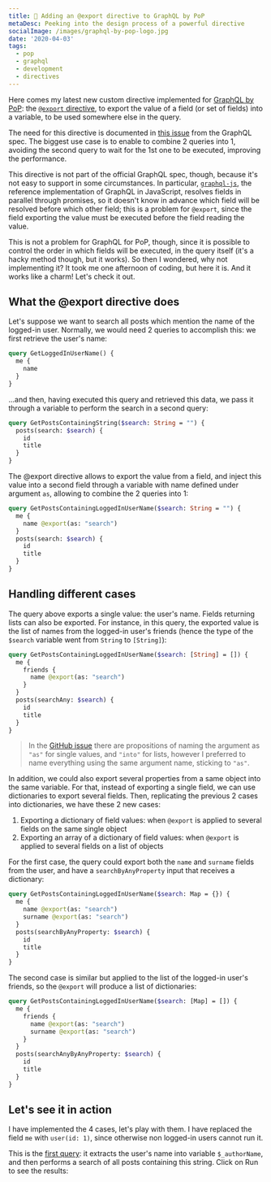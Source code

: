 ```yaml
---
title: 🧩 Adding an @export directive to GraphQL by PoP
metaDesc: Peeking into the design process of a powerful directive
socialImage: /images/graphql-by-pop-logo.jpg
date: '2020-04-03'
tags:
  - pop
  - graphql
  - development
  - directives
---
```


Here comes my latest new custom directive implemented for [GraphQL by PoP](https://graphql-by-pop.com): the [`@export` directive](https://github.com/getpop/graphql/blob/109d194c11dd2510d0ea5ce42b88fb556397400c/src/DirectiveResolvers/ExportDirectiveResolver.php), to export the value of a field (or set of fields) into a variable, to be used somewhere else in the query.

The need for this directive is documented in [this issue](https://github.com/graphql/graphql-spec/issues/583) from the GraphQL spec. The biggest use case is to enable to combine 2 queries into 1, avoiding the second query to wait for the 1st one to be executed, improving the performance.

This directive is not part of the official GraphQL spec, though, because it's not easy to support in some circumstances. In particular, [`graphql-js`](https://github.com/graphql/graphql-js), the reference implementation of GraphQL in JavaScript, resolves fields in parallel through promises, so it doesn't know in advance which field will be resolved before which other field; this is a problem for `@export`, since the field exporting the value must be executed before the field reading the value.

This is not a problem for GraphQL for PoP, though, since it is possible to control the order in which fields will be executed, in the query itself (it's a hacky method though, but it works). So then I wondered, why not implementing it? It took me one afternoon of coding, but here it is. And it works like a charm! Let's check it out.

## What the @export directive does

Let's suppose we want to search all posts which mention the name of the logged-in user. Normally, we would need 2 queries to accomplish this: we first retrieve the user's name:

```graphql
query GetLoggedInUserName() {
  me {
    name
  }
}
```

...and then, having executed this query and retrieved this data, we pass it through a variable to perform the search in a second query:

```graphql
query GetPostsContainingString($search: String = "") {
  posts(search: $search) {
    id
    title
  }
}
```

The @export directive allows to export the value from a field, and inject this value into a second field through a variable with name defined under argument `as`, allowing to combine the 2 queries into 1:

```graphql
query GetPostsContainingLoggedInUserName($search: String = "") {
  me {
    name @export(as: "search")
  }
  posts(search: $search) {
    id
    title
  }
}
```

## Handling different cases

The query above exports a single value: the user's name. Fields returning lists can also be exported. For instance, in this query, the exported value is the list of names from the logged-in user's friends (hence the type of the `$search` variable went from `String` to `[String]`):

```graphql
query GetPostsContainingLoggedInUserName($search: [String] = []) {
  me {
    friends {
      name @export(as: "search")
    }
  }
  posts(searchAny: $search) {
    id
    title
  }
}
```

> In the [GitHub issue](https://github.com/graphql/graphql-spec/issues/583) there are propositions of naming the argument as `"as"` for single values, and `"into"` for lists, however I preferred to name everything using the same argument name, sticking to `"as"`.

In addition, we could also export several properties from a same object into the same variable. For that, instead of exporting a single field, we can use dictionaries to export several fields. Then, replicating the previous 2 cases into dictionaries, we have these 2 new cases:

1. Exporting a dictionary of field values: when `@export` is applied to several fields on the same single object
2. Exporting an array of a dictionary of field values: when `@export` is applied to several fields on a list of objects

For the first case, the query could export both the `name` and `surname` fields from the user, and have a `searchByAnyProperty` input that receives a dictionary:

```graphql
query GetPostsContainingLoggedInUserName($search: Map = {}) {
  me {
    name @export(as: "search")
    surname @export(as: "search")
  }
  posts(searchByAnyProperty: $search) {
    id
    title
  }
}
```

The second case is similar but applied to the list of the logged-in user's friends, so the `@export` will produce a list of dictionaries:

```graphql
query GetPostsContainingLoggedInUserName($search: [Map] = []) {
  me {
    friends {
      name @export(as: "search")
      surname @export(as: "search")
    }
  }
  posts(searchAnyByAnyProperty: $search) {
    id
    title
  }
}
```

## Let's see it in action

I have implemented the 4 cases, let's play with them. I have replaced the field `me` with `user(id: 1)`, since otherwise non logged-in users cannot run it.

This is the [first query](https://newapi.getpop.org/graphiql/?query=query%20GetPostsAuthorNames(%24_authorName%3A%20String%20%3D%20%22%22)%20%7B%0A%20%20user(id%3A%201)%20%7B%0A%20%20%20%20name%20%40export(as%3A%20%22_authorName%22)%0A%20%20%7D%0A%20%20self%20%7B%0A%20%20%20%20posts(searchfor%3A%20%24_authorName)%20%7B%0A%20%20%20%20%20%20id%0A%20%20%20%20%20%20title%0A%20%20%20%20%7D%0A%20%20%7D%0A%7D&operationName=GetPostsAuthorNames): it extracts the user's name into variable `$_authorName`, and then performs a search of all posts containing this string. Click on Run to see the results:

<div id="graphiql-1st" style="height: 65vh; padding-top: 0; margin-top: 1rem;" class="video-player"></div>

I also combined all 4 cases them into a [single query](https://newapi.getpop.org/graphiql/?query=query%20GetSomeData(%24_firstPostTitle%3A%20String%20%3D%20%22%22%2C%20%24_postTitles%3A%20%5BString%5D%20%3D%20%5B%5D%2C%20%24_firstPostData%3A%20Mixed%20%3D%20%7B%7D%2C%20%24_postData%3A%20%5BMixed%5D%20%3D%20%5B%5D)%20%7B%0A%20%20post(id%3A1)%20%7B%0A%20%20%20%20title%20%40export(as%22%3A%22_firstPostTitle%22)%0A%20%20%20%20title%20%40export(as%22%3A%22_firstPostData%22)%0A%20%20%20%20url%20%40export(as%22%3A%22_firstPostData%22)%0A%20%20%20%20date%20%40export(as%22%3A%22_firstPostData%22)%0A%20%20%7D%0A%20%20posts(limit%3A5)%20%7B%0A%20%20%20%20title%20%40export(as%22%3A%22_postTitles%22)%0A%20%20%20%20title%20%40export(as%22%3A%22_postData%22)%0A%20%20%20%20url%20%40export(as%22%3A%22_postData%22)%0A%20%20%20%20date%20%40export(as%22%3A%22_postData%22)%0A%20%20%7D%0A%20%20self%20%7B%0A%20%20%20%20exportedVariables%0A%20%20%20%20_firstPostTitle%3A%20echoVar(variable%3A%20%24_firstPostTitle)%0A%20%20%20%20_postTitles%3A%20echoVar(variable%3A%20%24_postTitles)%0A%20%20%20%20_firstPostData%3A%20echoVar(variable%3A%20%24_firstPostData)%0A%20%20%20%20_postData%3A%20echoVar(variable%3A%20%24_postData)%0A%20%20%7D%0A%7D&operationName=GetSomeData), in this way:

Case 1 - `@export` a single value:

```graphql
post(id:1) {
  title @export(as: "_firstPostTitle")
}
```

Case 2 - `@export` a list of values:

```graphql
posts(limit:5) {
  title @export(as: "_postTitles")
}
```

Case 3 - `@export` a dictionary of field/value:

```graphql
post(id:1) {
  title @export(as: "_firstPostData")
  url @export(as: "_firstPostData")
  date @export(as: "_firstPostData")
}
```

Case 4 - `@export` an array of dictionaries of field/value:

```graphql
posts(limit:5) {
  title @export(as: "_postData")
  url @export(as: "_postData")
  date @export(as: "_postData")
}
```

To visualize the value stored in the dynamic variables, I created fields `exportedVariables`, which returns the list of all the dynamic variables created in the query, and `echoVar`, which echoes back the value of a single one. Since I do not know in advance the type of the values, these fields deal with a generic `Mixed` type; there will be a mismatch in the GraphiQL client (that's why there's a red line over the argument definitions), but the query can be executed without any problem. Check it out by pressing the Run button:

<div id="graphiql-2nd" style="height: 65vh; padding-top: 0; margin-top: 1rem;" class="video-player"></div>

## Gotchas for my implementation

Nothing is perfect: in order for `@export` to work, there are 3 considerations that need to be satisfied in the query:

1. The name of the variable must start with "_"
2. The fields must be executed in order
3. The variable must always receive a default value

I'll explain why these are mandatory and how they work, one by one.

### 1. The name of the variable must start with "_"

As mention earlier on, the `@export` directive is not part of the GraphQL spec, so there are no considerations on the language itself for its implementation. Then, the GraphQL server implementers must find their own way to satisfy their requirements, but without deviating from the GraphQL syntax, expecting that the solution could one day become part of the spec.

For [my implementation](https://github.com/getpop/graphql/blob/109d194c11dd2510d0ea5ce42b88fb556397400c/src/DirectiveResolvers/ExportDirectiveResolver.php), I decided that `@export` will export the value into a normal variable, accessible as `$variable`. Please notice that this is a design decision which may vary across implementers; for instance, [Apollo's `@export` directive](https://www.apollographql.com/docs/link/links/rest/#export-directive) is accessed under entry `exportVariables` (as doing `{exportVariables.id}`), not under entry `args` as its inputs. Then, while Apollo doesn't require to declare the exported variables in the operation name, my implementation does.

The issue with this solution is that static (i.e. "normal") variables and dynamic variables behave differently: while the value for a static variable can be determined when parsing the query, the value for a dynamic variable must be determined on runtime, right when reading the value fo the variable. Then, the GraphQL engine must be able to tell which way to treat a variable, if the static or the dynamic way.

Given the constraints, and in order to avoid introducing new, unsupported syntax into the query (such as having `$staticVariables` and `%dynamicVariables%`), the solution I found is to have the dynamic variable name start with `"_"`: `$_dynamicVariable`.

### 2. The fields must be executed in order

The `@export` directive would not work if reading the variable takes place before exporting the value into the variable. Hence, the engine needs to provide a way to control the field execution order. This is the issue that `graphql-js` cannot solve easily, making this feature not be officially supported by GraphQL.

Luckily for this case, GraphQL by PoP, being coded in PHP, doesn't use promises or resolve fields in parallel; it resolves them sequentially, using a deterministic order which the developer can manipulate in the query itself. Let's see how it works.

> Note: I have described the engine's algorithm for loading data in detail in [this article](https://blog.logrocket.com/designing-graphql-server-optimal-performance/) (which explains how the dataloading engine avoids the N+1 problem by architectural design) and [this article](https://blog.logrocket.com/simplifying-the-graphql-data-model/) (which recounts how resolvers can be made as simple to implement as possible).

The engine loads data in iterations for each type, first resolving all fields from the first type it encounters in the query, then resolving all fields from the second type it encounters in the query, and so on until there are no more types to process:

![Dealing with types in iterations](/images/dataloading-engine-type-iterations.png "Dealing with types in iterations")

If after processed, a type is referenced again in the query to retrieve non-loaded data (eg: from additional objects, or additional fields), then the type is added again at the end of the iteration list (in this case, the `Director` type):

![Repeated types in iterations](/images/dataloading-engine-repeated-type-iterations.png "Repeated types in iterations")

Let's see how this plays out for our query. For our first attempt, we create the [basic query](https://newapi.getpop.org/graphiql/?query=query%20GetPostsAuthorNames(%24_authorName%3A%20String%20%3D%20%22%22)%20%7B%0A%20%20user(id%3A%201)%20%7B%0A%20%20%20%20name%20%40export(as%3A%20%22_authorName%22)%0A%20%20%7D%0A%20%20posts(searchfor%3A%20%24_authorName)%20%7B%0A%20%20%20%20id%0A%20%20%20%20title%0A%20%20%7D%0A%7D&operationName=GetPostsAuthorNames). When pressing the Run button:

<div id="graphiql-3rd" style="height: 65vh; padding-top: 0; margin-top: 1rem;" class="video-player"></div>

...the response displays an error:

```json
{
  "errors": [
    {
      "message": "Expression '_authorName' is undefined",
      "extensions": {
        "type": "query"
      }
    }
  ],
  //...
}
```

What this means is that variable `$_authorName` was read before being set. Let's see why this happens.

The types that appear in the query are:

```graphql
query GetPostsAuthorNames($_authorName: String = "") { # Type: Root
  user(id: 1) { # Type: User
    name @export(as: "_authorName") # Type: String
  }
  posts(searchfor: $_authorName) { # Type: Post
    id # Type: ID
    title # Type: String
  }
}
```

To process the types and load their data, the dataloading engine adds the query type (`Root`) into a FIFO (First-In, First-Out) list (becoming `[Root]`), and iterates over the types:

1. Pop the first type of the list, `Root` (list becomes: `[]`)
2. Process all fields queried from the `Root` type, `user` and `posts`, and add their types to the list, `User` and `Post` respectively (list becomes: `[User, Post]`)
3. Pop the first type of the list, `User` (list becomes: `[Post]`)
4. Process the field queried from the `User` type, `name`. Because it is a scalar type (`String`), there is no need to add it to the list
5. Pop the first type of the list, `Post` (list becomes: `[]`)
6. Process all fields queried from the `Post` type, `id` and `title`. Because these are scalar types (`ID` and `String`), there is no need to add them to the list
7. List is `[]`, iteration ends.

Here we can see the problem: `@export` is executed on line `4` (when resolving field `name` on type `User`), but it was read on line `2` (when resolving field `posts(searchfor: $_authorName)` on type `Root`).

To address this issue, we must "delay" reading the exported variable. This can be done through field `self` from type `Root` which, as its name indicates, returns once again the root object. You may wonder: "I already have the root object... why do I need to retrieve it again?". Because `self` if applied on type `Root`, and it returns once again an object of type `Root`, then this type will be added once again to the end of the FIFO list! This (hacky) way allows to effectively control in what order are fields executed.

Let's put it into practice, placing field `posts(searchfor: $_authorName)` inside a `self` field, like in [this query](https://newapi.getpop.org/graphiql/?query=query%20GetPostsAuthorNames(%24_authorName%3A%20String%20%3D%20%22%22)%20%7B%0A%20%20user(id%3A%201)%20%7B%0A%20%20%20%20name%20%40export(as%3A%20%22_authorName%22)%0A%20%20%7D%0A%20%20self%20%7B%0A%20%20%20%20posts(searchfor%3A%20%24_authorName)%20%7B%0A%20%20%20%20%20%20id%0A%20%20%20%20%20%20title%0A%20%20%20%20%7D%0A%20%20%7D%0A%7D&operationName=GetPostsAuthorNames). Press on the Run button to see if now works:

<div id="graphiql-4th" style="height: 65vh; padding-top: 0; margin-top: 1rem;" class="video-player"></div>

Let's explore the order in which types are resolved for this new query:

1. Pop the first type of the list, `Root` (list becomes: `[]`)
2. Process all fields queried from the `Root` type, `user` and `self`, and add their types to the list, `User` and `Root` respectively (list becomes: `[User, Root]`)
3. Pop the first type of the list, `User` (list becomes: `[Root]`)
4. Process the field queried from the `User` type, `name`. Because it is a scalar type (`String`), there is no need to add it to the list
5. Pop the first type of the list, `Root` (list becomes: `[]`)
6. Process the field queried from the `Root` type, `posts`, and add its type to the list, `Post` (list becomes: `[Post]`)
7. Pop the first type of the list, `Post` (list becomes: `[]`)
8. Process all fields queried from the `Post` type, `id` and `title`. Because these are scalar types (`ID` and `String`), there is no need to add them to the list
9. List is `[]`, iteration ends.

Now, we can see that the problem has been resolved: `@export` is executed on line `4` (when resolving field `name` on type `User`), and it is read on line `6` (when resolving field `posts(searchfor: $_authorName)` on type `Root`). 🥳

### 3. The variable must always receive a default value

The GraphQL parser still treats a dynamic variable as a variable, hence it validates that its value has been defined, or it throws an error "The variable has not been set".

To avoid this error (which halts execution of the query), we must always define a default value for that argument, even if this value won't be used.

## Bonus: making @skip/include a bit more dynamic

I believe that, in some areas, GraphQL currently falls short from its true potential. That is the case concerning `@skip/include` directives:

```graphql
query {
  post(id:1) {
    id
    title
    excerpt @include(if: $showExcerpt)
  }
}
```

These directives receive the condition to evaluate through argument `"if"`, which can only be the actual boolean value (`true` or `false`) or a variable with the boolean value (`$showExcerpt`). This is pretty static.

What about executing the condition based on some property from the object itself? For instance, we may want to show the `excerpt` based on the object having comments or not. Now this is doable! Run [this query](https://newapi.getpop.org/graphiql/?query=query%20ShowExcerptIfPostHasComments(%24id%3A%20ID!%2C%20%24_hasComments%3A%20Boolean%20%3D%20false)%20%7B%0A%20%20post(id%3A%20%24id)%20%7B%0A%20%20%20%20hasComments%20%40export(as%3A%20%22_hasComments%22)%0A%20%20%7D%0A%20%20self%20%7B%0A%20%20%20%20post(id%3A%20%24id)%20%7B%0A%20%20%20%20%20%20title%0A%20%20%20%20%20%20excerpt%20%40include(if%3A%20%24_hasComments)%0A%20%20%20%20%7D%0A%20%20%7D%0A%7D&operationName=ShowExcerptIfPostHasComments&variables=%7B%0A%20%20%22id%22%3A%201%0A%7D) changing variable `"id"` from `1499` to `1` to see it working:

<div id="graphiql-5th" style="height: 65vh; padding-top: 0; margin-top: 1rem;" class="video-player"></div>

This works whenever the exported variable concerns a single value, but not for lists, because the `if` condition is evaluated for all objects in the list in the same iteration, so they will override each other before their result is used to perform the validation on some later iteration.

## Tadaaaa

It has been a really fulfilling week of creating custom directives for [GraphQL by PoP](https://graphql-by-pop.com). With very little effort, I could create several useful and powerful directives, some of which have been requested for the GraphQL spec:

- [@removeIfNull](https://leoloso.com/posts/remove-if-null-directive/) ([issue](https://github.com/graphql/graphql-spec/issues/476))
- [@cache](https://leoloso.com/posts/cache-and-logtime-directives/)
- [@traceExecutionTime](https://leoloso.com/posts/cache-and-logtime-directives/)
- `@export` ([issue](https://github.com/graphql/graphql-spec/issues/583))

I don't think I'm exaggerating if I say that GraphQL by PoP is one of the most powerful GraphQL servers out there, for either PHP or others. It is still not easy to install, and its documentation is all over the place. But I'm working on a new documentation website to put everything in order, and make it easy for the community to install it, use it and become involved.

It will take me a few weeks though... in the meantime, if you want to find out more about GraphQL by PoP, give me a shout through [email](mailto:leo@getpop.org) or [Twitter](https://twitter.com/twitter).

<link href="https://unpkg.com/graphiql/graphiql.min.css" rel="stylesheet" />

<script
  crossorigin
  src="https://unpkg.com/react/umd/react.production.min.js"
></script>
<script
  crossorigin
  src="https://unpkg.com/react-dom/umd/react-dom.production.min.js"
></script>
<script
  crossorigin
  src="https://unpkg.com/graphiql/graphiql.min.js"
></script>

<script>
  const apiURL = 'https://newapi.getpop.org/api/graphql/';
  const responseText = "Click the \"Execute Query\" button";
  const graphQLFetcher = graphQLParams =>
    fetch(apiURL, {
      method: 'post',
      headers: { 'Content-Type': 'application/json' },
      body: JSON.stringify(graphQLParams),
    })
      .then(response => response.json())
      .catch(() => response.text());

  ReactDOM.render(
    React.createElement(
      GraphiQL, 
      { 
        fetcher: graphQLFetcher,
        docExplorerOpen: false,
        response: responseText,
        query: 'query GetPostsAuthorNames($_authorName: String = "") {\n  user(id: 1) {\n    name @export(as: "_authorName")\n  }\n  self {\n    posts(searchfor: $_authorName) {\n      id\n      title\n    }\n  }\n}'
      }
    ),
    document.getElementById('graphiql-1st'),
  );

  ReactDOM.render(
    React.createElement(
      GraphiQL, 
      { 
        fetcher: graphQLFetcher,
        docExplorerOpen: false,
        response: responseText,
        query: 'query GetSomeData($_firstPostTitle: String = "", $_postTitles: [String] = [], $_firstPostData: Mixed = {}, $_postData: [Mixed] = []) {\n  post(id:1) {\n    title @export(as: "_firstPostTitle")\n    title @export(as: "_firstPostData")\n    url @export(as: "_firstPostData")\n    date @export(as: "_firstPostData")\n  }\n  posts(limit:5) {\n    title @export(as: "_postTitles")\n    title @export(as: "_postData")\n    url @export(as: "_postData")\n    date @export(as: "_postData")\n  }\n  self {\n    exportedVariables\n    _firstPostTitle: echoVar(variable: $_firstPostTitle)\n    _postTitles: echoVar(variable: $_postTitles)\n    _firstPostData: echoVar(variable: $_firstPostData)\n    _postData: echoVar(variable: $_postData)\n  }\n}'
      }
    ),
    document.getElementById('graphiql-2nd'),
  );

  ReactDOM.render(
    React.createElement(
      GraphiQL, 
      { 
        fetcher: graphQLFetcher,
        docExplorerOpen: false,
        response: responseText,
        query: 'query GetPostsAuthorNames($_authorName: String = "") {\n  user(id: 1) {\n    name @export(as: "_authorName")\n  }\n  posts(searchfor: $_authorName) {\n    id\n    title\n  }\n}'
      }
    ),
    document.getElementById('graphiql-3rd'),
  );

  ReactDOM.render(
    React.createElement(
      GraphiQL, 
      { 
        fetcher: graphQLFetcher,
        docExplorerOpen: false,
        response: responseText,
        query: 'query GetPostsAuthorNames($_authorName: String = "") {\n  user(id: 1) {\n    name @export(as: "_authorName")\n  }\n  self {\n    posts(searchfor: $_authorName) {\n      id\n      title\n    }\n  }\n}'
      }
    ),
    document.getElementById('graphiql-4th'),
  );

  ReactDOM.render(
    React.createElement(
      GraphiQL, 
      { 
        fetcher: graphQLFetcher,
        docExplorerOpen: false,
        response: responseText,
        query: 'query ShowExcerptIfPostHasComments($id: ID!, $_hasComments: Boolean = false) {\n  post(id: $id) {\n    hasComments @export(as: "_hasComments")\n  }\n  self {\n    post(id: $id) {\n      title\n      excerpt @include(if: $_hasComments)\n    }\n  }\n}',
        variables: '{\n  "id": 1499\n}',
        defaultVariableEditorOpen: true
      }
    ),
    document.getElementById('graphiql-5th'),
  );
</script>
